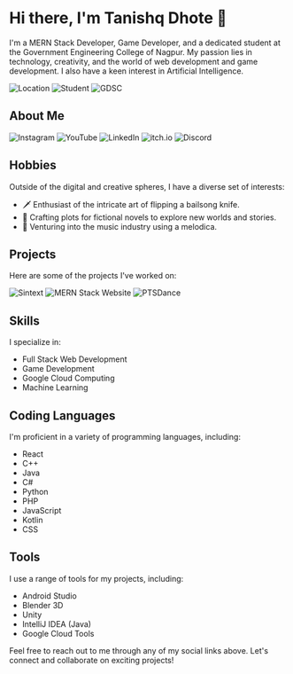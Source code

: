 # Hi there, I'm Tanishq Dhote 👋

I'm a MERN Stack Developer, Game Developer, and a dedicated student at the Government Engineering College of Nagpur. My passion lies in technology, creativity, and the world of web development and game development. I also have a keen interest in Artificial Intelligence.

![Location](https://img.shields.io/badge/Location-Nagpur,%20India-brightgreen)
![Student](https://img.shields.io/badge/Student-GCOEN-blue)
![GDSC](https://img.shields.io/badge/Current%20Position-Tech%20Team%20Member%20at%20GDSC-red)

## About Me

![Instagram](https://img.shields.io/badge/Instagram-%40ptsd__memer-orange?style=flat-square&logo=instagram)
![YouTube](https://img.shields.io/badge/YouTube-Tanishq%20Dhote-red?style=flat-square&logo=youtube)
![LinkedIn](https://img.shields.io/badge/LinkedIn-Tanishq%20Dhote-blue?style=flat-square&logo=linkedin)
![itch.io](https://img.shields.io/badge/itch.io-ptsd--dev-yellow?style=flat-square&logo=itch-dot-io)
![Discord](https://img.shields.io/badge/Discord-tanishq0806-purple?style=flat-square&logo=discord)

## Hobbies

Outside of the digital and creative spheres, I have a diverse set of interests:

- 🗡️ Enthusiast of the intricate art of flipping a bailsong knife.
- 📖 Crafting plots for fictional novels to explore new worlds and stories.
- 🎵 Venturing into the music industry using a melodica.

## Projects

Here are some of the projects I've worked on:

![Sintext](https://img.shields.io/badge/Sintext-Check%20it%20out-success?style=for-the-badge&logo=unity)
![MERN Stack Website](https://img.shields.io/badge/MERN%20Stack%20Website-Visit%20Now-informational?style=for-the-badge)
![PTSDance](https://img.shields.io/badge/PTSDance-Explore-ff69b4?style=for-the-badge&logo=itch-dot-io)

## Skills

I specialize in:

- Full Stack Web Development
- Game Development
- Google Cloud Computing
- Machine Learning

## Coding Languages

I'm proficient in a variety of programming languages, including:

- React
- C++
- Java
- C#
- Python
- PHP
- JavaScript
- Kotlin
- CSS

## Tools

I use a range of tools for my projects, including:

- Android Studio
- Blender 3D
- Unity
- IntelliJ IDEA (Java)
- Google Cloud Tools

Feel free to reach out to me through any of my social links above. Let's connect and collaborate on exciting projects!
